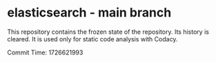# elasticsearch - main branch

This repository contains the frozen state of the repository.
Its history is cleared. It is used only for static code
analysis with Codacy.

Commit Time: 1726621993